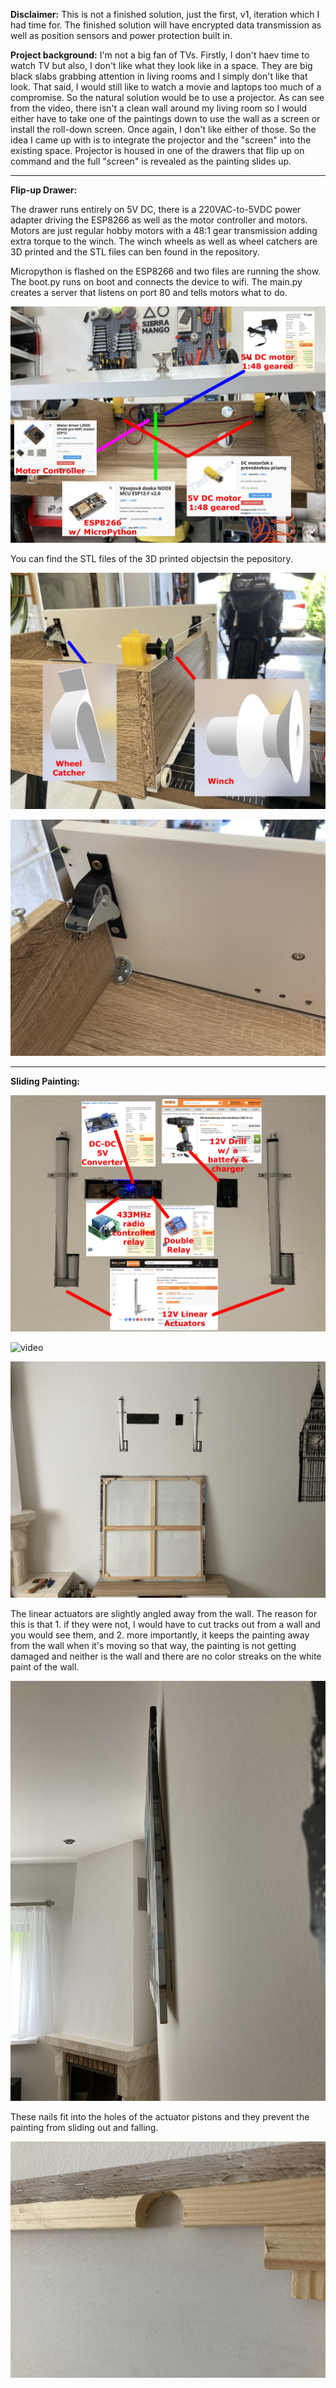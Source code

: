 **Disclaimer:** This is not a finished solution, just the first, v1, iteration which I had time for. The finished solution will have encrypted data transmission as well as position sensors and power protection built in.

**Project background:** I'm not a big fan of TVs. Firstly, I don't haev time to watch TV but also, I don't like what they look like in a space. They are big black slabs grabbing attention in living rooms and I simply don't like that look. That said, I would still like to watch a movie and laptops too much of a compromise. So the natural solution would be to use a projector. As can see from the video, there isn't a clean wall around my living room so I would either have to take one of the paintings down to use the wall as a screen or install the roll-down screen. Once again, I don't like either of those. So the idea I came up with is to integrate the projector and the "screen" into the existing space. Projector is housed in one of the drawers that flip up on command and the full "screen" is revealed as the painting slides up. 
______________________________
**Flip-up Drawer:**

The drawer runs entirely on 5V DC, there is a 220VAC-to-5VDC power adapter driving the ESP8266 as well as the motor controller and motors.
Motors are just regular hobby motors with a 48:1 gear transmission adding extra torque to the winch. The winch wheels as well as wheel catchers are 3D printed and the STL files can ben found in the repository.

Micropython is flashed on the ESP8266 and two files are running the show. The boot.py runs on boot and connects the device to wifi. The main.py creates a server that listens on port 80 and tells motors what to do.

![ ](/IMG_4312.jpg)

You can find the STL files of the 3D printed objectsin the pepository.

![ ](/IMG_4310.jpg)

![ ](/IMG_4311.jpg)

______________________________
**Sliding Painting:**

![ ](/IMG_4292.jpg)

![video](https://j.gifs.com/5QPnvR.gif)

![ ](/IMG_4336.jpg)

The linear actuators are slightly angled away from the wall. The reason for this is that 1. if they were not, I would have to cut tracks out from a wall and you would see them, and 2. more importantly, it keeps the painting away from the wall when it's moving so that way, the painting is not getting damaged and neither is the wall and there are no color streaks on the white paint of the wall.

![ ](/IMG_4338.jpg)

These nails fit into the holes of the actuator pistons and they prevent the painting from sliding out and falling.

![ ](/IMG_4337.jpg)
